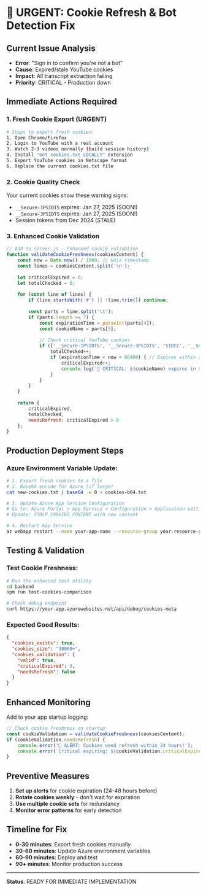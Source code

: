 # 🚨 URGENT: Cookie Refresh & Bot Detection Fix

## **Current Issue Analysis**
- **Error**: "Sign in to confirm you're not a bot"  
- **Cause**: Expired/stale YouTube cookies
- **Impact**: All transcript extraction failing
- **Priority**: CRITICAL - Production down

## **Immediate Actions Required**

### 1. **Fresh Cookie Export (URGENT)**
```bash
# Steps to export fresh cookies:
1. Open Chrome/Firefox
2. Login to YouTube with a real account  
3. Watch 2-3 videos normally (build session history)
4. Install "Get cookies.txt LOCALLY" extension
5. Export YouTube cookies in Netscape format
6. Replace the current cookies.txt file
```

### 2. **Cookie Quality Check**
Your current cookies show these warning signs:
- `__Secure-1PSIDTS` expires: Jan 27, 2025 (SOON!)
- `__Secure-3PSIDTS` expires: Jan 27, 2025 (SOON!)
- Session tokens from Dec 2024 (STALE)

### 3. **Enhanced Cookie Validation**
```javascript
// Add to server.js - Enhanced cookie validation
function validateCookieFreshness(cookiesContent) {
    const now = Date.now() / 1000; // Unix timestamp
    const lines = cookiesContent.split('\n');
    
    let criticalExpired = 0;
    let totalChecked = 0;
    
    for (const line of lines) {
        if (line.startsWith('#') || !line.trim()) continue;
        
        const parts = line.split('\t');
        if (parts.length >= 7) {
            const expirationTime = parseInt(parts[4]);
            const cookieName = parts[5];
            
            // Check critical YouTube cookies
            if (['__Secure-1PSIDTS', '__Secure-3PSIDTS', 'SIDCC', '__Secure-1PSIDCC'].includes(cookieName)) {
                totalChecked++;
                if (expirationTime < now + 86400) { // Expires within 24 hours
                    criticalExpired++;
                    console.log(`🚨 CRITICAL: ${cookieName} expires in ${Math.round((expirationTime - now) / 3600)} hours`);
                }
            }
        }
    }
    
    return {
        criticalExpired,
        totalChecked,
        needsRefresh: criticalExpired > 0
    };
}
```

## **Production Deployment Steps**

### Azure Environment Variable Update:
```bash
# 1. Export fresh cookies to a file
# 2. Base64 encode for Azure (if large)
cat new-cookies.txt | base64 -w 0 > cookies-b64.txt

# 3. Update Azure App Service Configuration
# Go to: Azure Portal > App Service > Configuration > Application settings
# Update: YTDLP_COOKIES_CONTENT with new content

# 4. Restart App Service
az webapp restart --name your-app-name --resource-group your-resource-group
```

## **Testing & Validation**

### Test Cookie Freshness:
```bash
# Run the enhanced test utility
cd backend
npm run test-cookies-comparison

# Check debug endpoint
curl https://your-app.azurewebsites.net/api/debug/cookies-meta
```

### Expected Good Results:
```json
{
  "cookies_exists": true,
  "cookies_size": "30000+",
  "cookies_validation": {
    "valid": true,
    "criticalExpired": 0,
    "needsRefresh": false
  }
}
```

## **Enhanced Monitoring**

Add to your app startup logging:
```javascript
// Check cookie freshness on startup
const cookieValidation = validateCookieFreshness(cookiesContent);
if (cookieValidation.needsRefresh) {
    console.error('🚨 ALERT: Cookies need refresh within 24 hours!');
    console.error(`Critical expiring: ${cookieValidation.criticalExpired}/${cookieValidation.totalChecked}`);
}
```

## **Preventive Measures**

1. **Set up alerts** for cookie expiration (24-48 hours before)
2. **Rotate cookies weekly** - don't wait for expiration
3. **Use multiple cookie sets** for redundancy
4. **Monitor error patterns** for early detection

## **Timeline for Fix**
- **0-30 minutes**: Export fresh cookies manually
- **30-60 minutes**: Update Azure environment variables  
- **60-90 minutes**: Deploy and test
- **90+ minutes**: Monitor production success

---
**Status**: READY FOR IMMEDIATE IMPLEMENTATION
